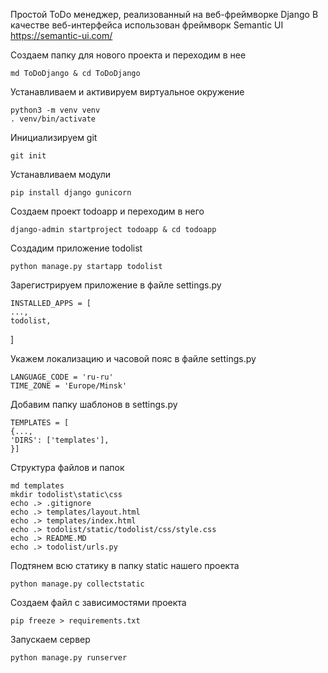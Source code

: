 Простой ToDo менеджер, реализованный на веб-фреймворке Django
В качестве веб-интерфейса использован фреймворк Semantic UI https://semantic-ui.com/

Создаем папку для нового проекта и переходим в нее

    md ToDoDjango & cd ToDoDjango


Устанавливаем и активируем виртуальное окружение

    python3 -m venv venv
    . venv/bin/activate


Инициализируем git

    git init


Устанавливаем модули

    pip install django gunicorn


Создаем проект todoapp и переходим в него

    django-admin startproject todoapp & cd todoapp

Создадим приложение todolist

    python manage.py startapp todolist

Зарегистрируем приложение в файле settings.py

    INSTALLED_APPS = [
    ...,
    todolist,
]

Укажем локализацию и часовой пояс в файле settings.py

    LANGUAGE_CODE = 'ru-ru'
    TIME_ZONE = 'Europe/Minsk'

Добавим папку шаблонов в settings.py

    TEMPLATES = [
    {...,
    'DIRS': ['templates'],
    }]

Структура файлов и папок

    md templates
    mkdir todolist\static\css
    echo .> .gitignore
    echo .> templates/layout.html
    echo .> templates/index.html
    echo .> todolist/static/todolist/css/style.css
    echo .> README.MD
    echo .> todolist/urls.py


Подтянем всю статику в папку static нашего проекта

    python manage.py collectstatic

Создаем файл с зависимостями проекта

    pip freeze > requirements.txt


Запускаем сервер

    python manage.py runserver

